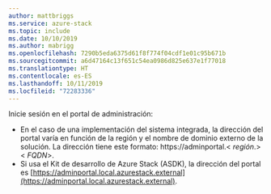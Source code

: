 ```yaml
---
author: mattbriggs
ms.service: azure-stack
ms.topic: include
ms.date: 10/10/2019
ms.author: mabrigg
ms.openlocfilehash: 7290b5eda6375d61f8f774f04cdf1e01c95b671b
ms.sourcegitcommit: a6d47164c13f651c54ea0986d825e637e1f77018
ms.translationtype: HT
ms.contentlocale: es-ES
ms.lasthandoff: 10/11/2019
ms.locfileid: "72283336"
---
```

Inicie sesión en el portal de administración:
- En el caso de una implementación del sistema integrada, la dirección del portal varía en función de la región y el nombre de dominio externo de la solución. La dirección tiene este formato: https://adminportal.&lt; *región*.&gt;&lt; *FQDN*&gt;.
- Si usa el Kit de desarrollo de Azure Stack (ASDK), la dirección del portal es [https://adminportal.local.azurestack.external](https://adminportal.local.azurestack.external).